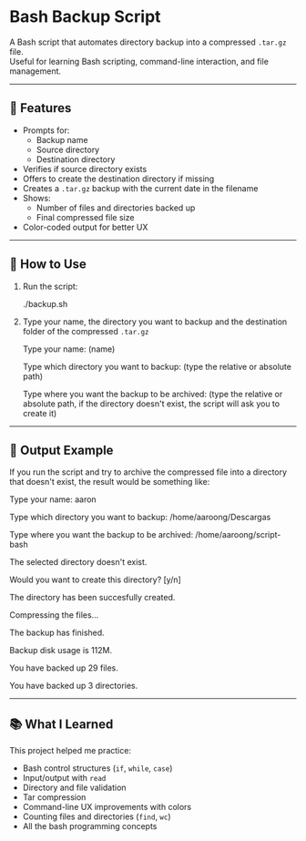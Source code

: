 # Bash Backup Script

A Bash script that automates directory backup into a compressed `.tar.gz` file.  
Useful for learning Bash scripting, command-line interaction, and file management.

---

## 📌 Features

- Prompts for:
  - Backup name
  - Source directory
  - Destination directory
- Verifies if source directory exists
- Offers to create the destination directory if missing
- Creates a `.tar.gz` backup with the current date in the filename
- Shows:
  - Number of files and directories backed up
  - Final compressed file size
- Color-coded output for better UX

---

## 🧪 How to Use

1. Run the script:
   
	./backup.sh
   
2. Type your name, the directory you want to backup and the destination folder of the compressed `.tar.gz`
	
	Type your name: (name)
	
	Type which directory you want to backup: (type the relative or absolute path)
	
	Type where you want the backup to be archived: (type the relative or absolute path, if the directory doesn't exist, the script will ask you to create it)	

---

## 📂 Output Example

If you run the script and try to archive the compressed file into a directory that doesn't exist, the result would be something like:

Type your name: aaron

Type which directory you want to backup: /home/aaroong/Descargas

Type where you want the backup to be archived: /home/aaroong/script-bash

The selected directory doesn't exist.

Would you want to create this directory? [y/n]

The directory has been succesfully created.


Compressing the files...


The backup has finished.

Backup disk usage is 112M.

You have backed up 29 files.

You have backed up 3 directories.

---

## 📚 What I Learned

This project helped me practice:

- Bash control structures (`if`, `while`, `case`)
- Input/output with `read`
- Directory and file validation
- Tar compression
- Command-line UX improvements with colors
- Counting files and directories (`find`, `wc`)
- All the bash programming concepts

